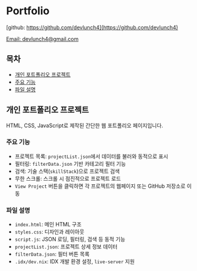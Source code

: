 # Portfolio
[github: https://github.com/devlunch4](https://github.com/devlunch4)

[Email: devlunch4@gmail.com](mailto:devlunch4@gmail.com)

## 목차
- [개인 포트폴리오 프로젝트](#개인-포트폴리오-프로젝트)
- [주요 기능](#주요-기능)
- [파일 설명](#파일-설명)

## 개인 포트폴리오 프로젝트

HTML, CSS, JavaScript로 제작된 간단한 웹 포트폴리오 페이지입니다.

### 주요 기능

- 프로젝트 목록: `projectList.json`에서 데이터를 불러와 동적으로 표시
- 필터링: `filterData.json` 기반 카테고리 필터 기능
- 검색: 기술 스택(`skillStack`)으로 프로젝트 검색
- 무한 스크롤: 스크롤 시 점진적으로 프로젝트 로드
- `View Project` 버튼을 클릭하면 각 프로젝트의 웹페이지 또는 GitHub 저장소로 이동

### 파일 설명

- `index.html`: 메인 HTML 구조
- `styles.css`: 디자인과 레이아웃
- `script.js`: JSON 로딩, 필터링, 검색 등 동적 기능
- `projectList.json`: 프로젝트 상세 정보 데이터
- `filterData.json`: 필터 버튼 목록
- `.idx/dev.nix`: IDX 개발 환경 설정, `live-server` 지원
